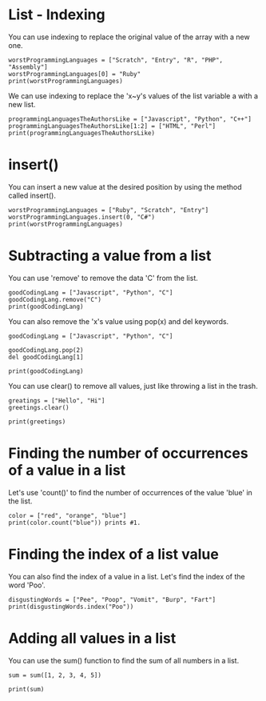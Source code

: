 # List - Indexing

You can use indexing to replace the original value of the array with a new one.

```
worstProgrammingLanguages = ["Scratch", "Entry", "R", "PHP", "Assembly"]
worstProgrammingLanguages[0] = "Ruby"
print(worstProgrammingLanguages)
```

We can use indexing to replace the 'x~y's values ​​of the list variable a with a new list.

```
programmingLanguagesTheAuthorsLike = ["Javascript", "Python", "C++"]
programmingLanguagesTheAuthorsLike[1:2] = ["HTML", "Perl"]
print(programmingLanguagesTheAuthorsLike)
```

# insert()

You can insert a new value at the desired position by using the method called insert().

```
worstProgrammingLanguages = ["Ruby", "Scratch", "Entry"]
worstProgrammingLanguages.insert(0, "C#")
print(worstProgrammingLanguages)
```

# Subtracting a value from a list

You can use 'remove' to remove the data 'C' from the list.

```
goodCodingLang = ["Javascript", "Python", "C"]
goodCodingLang.remove("C")
print(goodCodingLang)
```

You can also remove the 'x's value using pop(x) and del keywords.

```
goodCodingLang = ["Javascript", "Python", "C"]

goodCodingLang.pop(2)
del goodCodingLang[1]

print(goodCodingLang)
```

You can use clear() to remove all values, just like throwing a list in the trash.

```
greatings = ["Hello", "Hi"]
greetings.clear()

print(greetings)
```

# Finding the number of occurrences of a value in a list

Let's use 'count()' to find the number of occurrences of the value 'blue' in the list.

```
color = ["red", "orange", "blue"]
print(color.count("blue")) prints #1.
```

# Finding the index of a list value

You can also find the index of a value in a list. Let's find the index of the word 'Poo'.

```
disgustingWords = ["Pee", "Poop", "Vomit", "Burp", "Fart"]
print(disgustingWords.index("Poo"))
```

# Adding all values ​​in a list

You can use the sum() function to find the sum of all numbers in a list.

```
sum = sum([1, 2, 3, 4, 5])

print(sum)
```
